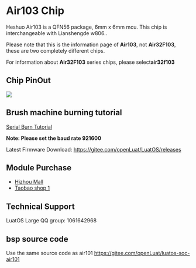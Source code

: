 # Air103 Chip

Heshuo Air103 is a QFN56 package, 6mm x 6mm mcu. This chip is interchangeable with Lianshengde w806..

Please note that this is the information page of **Air103**, not **Air32F103**, these are two completely different chips.

For information about **Air32F103** series chips, please select**air32f103**

## Chip PinOut

![](https://cdn.openluat-luatcommunity.openluat.com/images/20220329175558817_air103_chip_pinout[1].png)

## Brush machine burning tutorial

[Serial Burn Tutorial](https://wiki.luatos.org/boardGuide/flash.html)

**Note: Please set the baud rate 921600**

Latest Firmware Download: https://gitee.com/openLuat/LuatOS/releases

## Module Purchase

* [Hizhou Mall](https://appc6kjfor22343.h5.xiaoeknow.com)
* [Taobao shop 1](https://luat.taobao.com)

## Technical Support

LuatOS Large QQ group: 1061642968

## bsp source code

Use the same source code as air101 https://gitee.com/openLuat/luatos-soc-air101
